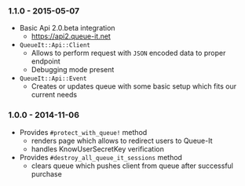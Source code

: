 ### 1.1.0 - 2015-05-07

* Basic Api 2.0.beta integration
  * https://api2.queue-it.net
* `QueueIt::Api::Client`
  * Allows to perform request with `JSON` encoded data to proper endpoint
  * Debugging mode present
* `QueueIt::Api::Event`
    * Creates or updates queue with some basic setup which fits our current needs

### 1.0.0 - 2014-11-06

* Provides `#protect_with_queue!` method
  * renders page which allows to redirect users to Queue-It
  * handles KnowUserSecretKey verification
* Provides `#destroy_all_queue_it_sessions` method
  * clears queue which pushes client from queue after successful purchase
